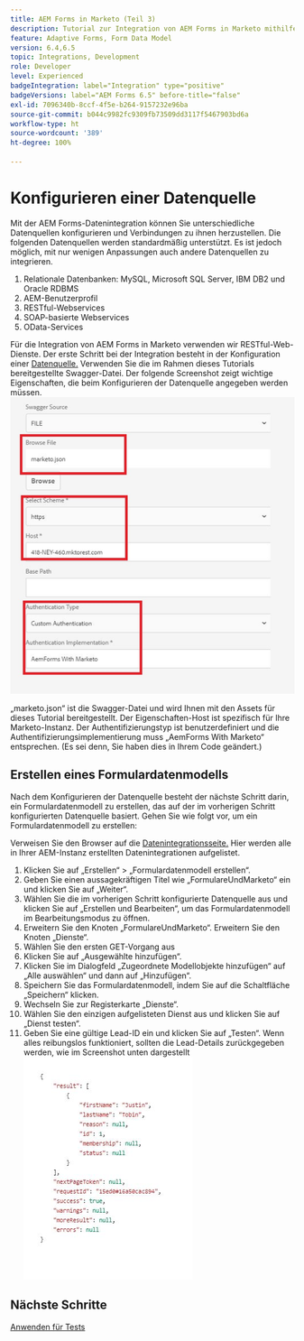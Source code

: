 ```yaml
---
title: AEM Forms in Marketo (Teil 3)
description: Tutorial zur Integration von AEM Forms in Marketo mithilfe des AEM Forms-Formulardatenmodells.
feature: Adaptive Forms, Form Data Model
version: 6.4,6.5
topic: Integrations, Development
role: Developer
level: Experienced
badgeIntegration: label="Integration" type="positive"
badgeVersions: label="AEM Forms 6.5" before-title="false"
exl-id: 7096340b-8ccf-4f5e-b264-9157232e96ba
source-git-commit: b044c9982fc9309fb73509dd3117f5467903bd6a
workflow-type: ht
source-wordcount: '389'
ht-degree: 100%

---
```


# Konfigurieren einer Datenquelle

Mit der AEM Forms-Datenintegration können Sie unterschiedliche Datenquellen konfigurieren und Verbindungen zu ihnen herzustellen. Die folgenden Datenquellen werden standardmäßig unterstützt. Es ist jedoch möglich, mit nur wenigen Anpassungen auch andere Datenquellen zu integrieren.

1. Relationale Datenbanken: MySQL, Microsoft SQL Server, IBM DB2 und Oracle RDBMS
1. AEM-Benutzerprofil 
1. RESTful-Webservices
1. SOAP-basierte Webservices
1. OData-Services  

Für die Integration von AEM Forms in Marketo verwenden wir RESTful-Web-Dienste. Der erste Schritt bei der Integration besteht in der Konfiguration einer [Datenquelle.](https://helpx.adobe.com/de/experience-manager/6-4/forms/using/configure-data-sources.html#ConfigureRESTfulwebservices) Verwenden Sie die im Rahmen dieses Tutorials bereitgestellte Swagger-Datei. Der folgende Screenshot zeigt wichtige Eigenschaften, die beim Konfigurieren der Datenquelle angegeben werden müssen.
![Datenquelle](assets/datasource.jfif)

„marketo.json“ ist die Swagger-Datei und wird Ihnen mit den Assets für dieses Tutorial bereitgestellt.
Der Eigenschaften-Host ist spezifisch für Ihre Marketo-Instanz.
Der Authentifizierungstyp ist benutzerdefiniert und die Authentifizierungsimplementierung muss „AemForms With Marketo“ entsprechen. (Es sei denn, Sie haben dies in Ihrem Code geändert.)

## Erstellen eines Formulardatenmodells

Nach dem Konfigurieren der Datenquelle besteht der nächste Schritt darin, ein Formulardatenmodell zu erstellen, das auf der im vorherigen Schritt konfigurierten Datenquelle basiert. Gehen Sie wie folgt vor, um ein Formulardatenmodell zu erstellen:

Verweisen Sie den Browser auf die [Datenintegrationsseite.](http://localhost:4502/aem/forms.html/content/dam/formsanddocuments-fdm) Hier werden alle in Ihrer AEM-Instanz erstellten Datenintegrationen aufgelistet.

1. Klicken Sie auf „Erstellen“ > „Formulardatenmodell erstellen“.
1. Geben Sie einen aussagekräftigen Titel wie „FormulareUndMarketo“ ein und klicken Sie auf „Weiter“.
1. Wählen Sie die im vorherigen Schritt konfigurierte Datenquelle aus und klicken Sie auf „Erstellen und Bearbeiten“, um das Formulardatenmodell im Bearbeitungsmodus zu öffnen.
1. Erweitern Sie den Knoten „FormulareUndMarketo“. Erweitern Sie den Knoten „Dienste“.
1. Wählen Sie den ersten GET-Vorgang aus
1. Klicken Sie auf „Ausgewählte hinzufügen“.
1. Klicken Sie im Dialogfeld „Zugeordnete Modellobjekte hinzufügen“ auf „Alle auswählen“ und dann auf „Hinzufügen“.
1. Speichern Sie das Formulardatenmodell, indem Sie auf die Schaltfläche „Speichern“ klicken.
1. Wechseln Sie zur Registerkarte „Dienste“.
1. Wählen Sie den einzigen aufgelisteten Dienst aus und klicken Sie auf „Dienst testen“.
1. Geben Sie eine gültige Lead-ID ein und klicken Sie auf „Testen“. Wenn alles reibungslos funktioniert, sollten die Lead-Details zurückgegeben werden, wie im Screenshot unten dargestellt
   ![Testergebnisse](assets/testresults.jfif)

## Nächste Schritte

[Anwenden für Tests](./part4.md)
